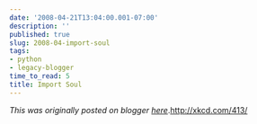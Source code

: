 ```yaml
---
date: '2008-04-21T13:04:00.001-07:00'
description: ''
published: true
slug: 2008-04-import-soul
tags:
- python
- legacy-blogger
time_to_read: 5
title: Import Soul
---
```


*This was originally posted on blogger [here](https://pydanny.blogspot.com/2008/04/import-soul.html)*.<a href="http://xkcd.com/413/">http://xkcd.com/413/</a>